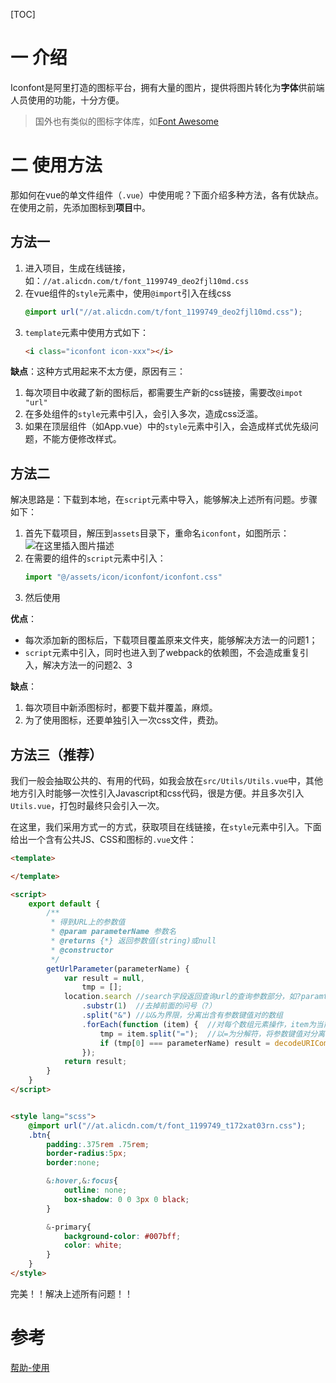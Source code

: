 [TOC]

# 一 介绍
Iconfont是阿里打造的图标平台，拥有大量的图片，提供将图片转化为**字体**供前端人员使用的功能，十分方便。
>国外也有类似的图标字体库，如[Font Awesome][1]

# 二 使用方法
那如何在vue的单文件组件（`.vue`）中使用呢？下面介绍多种方法，各有优缺点。在使用之前，先添加图标到**项目**中。

## 方法一
1. 进入项目，生成在线链接，如：`//at.alicdn.com/t/font_1199749_deo2fjl10md.css`
2. 在vue组件的`style`元素中，使用`@import`引入在线css
	```css
	@import url("//at.alicdn.com/t/font_1199749_deo2fjl10md.css");
	```
3. `template`元素中使用方式如下：
    ```html
    <i class="iconfont icon-xxx"></i>
    ```

**缺点**：这种方式用起来不太方便，原因有三：

1. 每次项目中收藏了新的图标后，都需要生产新的css链接，需要改`@impot "url"`
2. 在多处组件的`style`元素中引入，会引入多次，造成css泛滥。
3. 如果在顶层组件（如App.vue）中的`style`元素中引入，会造成样式优先级问题，不能方便修改样式。

## 方法二
解决思路是：下载到本地，在`script`元素中导入，能够解决上述所有问题。步骤如下：
1. 首先下载项目，解压到`assets`目录下，重命名`iconfont`，如图所示：
![在这里插入图片描述](.Vue%E4%B8%8EIconfont/2019052011461690.png)
2. 在需要的组件的`script`元素中引入：
	```javascript
	import "@/assets/icon/iconfont/iconfont.css"
	```
3. 然后使用

**优点**：
* 每次添加新的图标后，下载项目覆盖原来文件夹，能够解决方法一的问题1；
* `script`元素中引入，同时也进入到了webpack的依赖图，不会造成重复引入，解决方法一的问题2、3

**缺点**：

1. 每次项目中新添图标时，都要下载并覆盖，麻烦。
2. 为了使用图标，还要单独引入一次css文件，费劲。

## 方法三（推荐）
我们一般会抽取公共的、有用的代码，如我会放在`src/Utils/Utils.vue`中，其他地方引入时能够一次性引入Javascript和css代码，很是方便。并且多次引入`Utils.vue`，打包时最终只会引入一次。

在这里，我们采用方式一的方式，获取项目在线链接，在`style`元素中引入。下面给出一个含有公共JS、CSS和图标的`.vue`文件：
```html
<template>

</template>

<script>
    export default {
        /**
         * 得到URL上的参数值
         * @param parameterName 参数名
         * @returns {*} 返回参数值(string)或null
         * @constructor
         */
        getUrlParameter(parameterName) {
            var result = null,
                tmp = [];
            location.search	//search字段返回查询url的查询参数部分，如?paramter=value&parameter2=value2
                .substr(1)	//去掉前面的问号（?）
                .split("&")	//以&为界限，分离出含有参数键值对的数组
                .forEach(function (item) {  //对每个数组元素操作，item为当前元素
                    tmp = item.split("=");	//以=为分解符，将参数键值对分离
                    if (tmp[0] === parameterName) result = decodeURIComponent(tmp[1]);//对参数值解码
                });
            return result;
        }
    }
</script>


<style lang="scss">
    @import url("//at.alicdn.com/t/font_1199749_t172xat03rn.css");
    .btn{
        padding:.375rem .75rem;
        border-radius:5px;
        border:none;

        &:hover,&:focus{
            outline: none;
            box-shadow: 0 0 3px 0 black;
        }

        &-primary{
            background-color: #007bff;
            color: white;
        }
    }
</style>
```
完美！！解决上述所有问题！！
# 参考
[帮助-使用](https://www.iconfont.cn/help/detail?spm=a313x.7781069.1998910419.d0091c141&helptype=code)

[1]:http://fontawesome.dashgame.com/
[2]:https://www.iconfont.cn/home/index?spm=a313x.7781069.1998910419.2